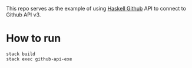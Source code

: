 This repo serves as the example of using [Haskell Github](https://github.com/phadej/github) API to connect
to Github API v3.

# How to run

```
stack build
stack exec github-api-exe
```